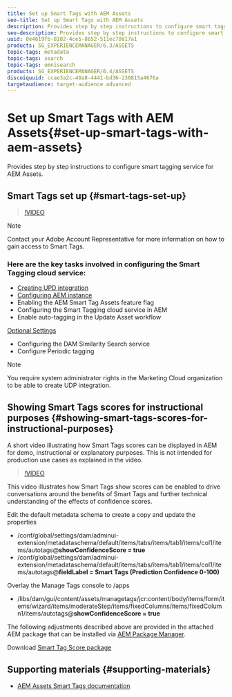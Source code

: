 ```yaml
---
title: Set up Smart Tags with AEM Assets
seo-title: Set up Smart Tags with AEM Assets
description: Provides step by step instructions to configure smart tagging service for AEM Assets.
seo-description: Provides step by step instructions to configure smart tagging service for AEM Assets.
uuid: 8e4619fb-8102-4ce5-8652-511ec70d17a1
products: SG_EXPERIENCEMANAGER/6.3/ASSETS
topic-tags: metadata
topic-tags: search
topic-tags: omnisearch
products: SG_EXPERIENCEMANAGER/6.4/ASSETS
discoiquuid: ccae3a2c-40a8-4441-bd36-230815a4676a
targetaudience: target-audience advanced
---
```


# Set up Smart Tags with AEM Assets{#set-up-smart-tags-with-aem-assets}

Provides step by step instructions to configure smart tagging service for AEM Assets.

## Smart Tags set up {#smart-tags-set-up}

>[!VIDEO](https://video.tv.adobe.com/v/17023/?quality=9)

>[!NOTE]
>
>Contact your Adobe Account Representative for more information on how to gain access to Smart Tags.

### Here are the key tasks involved in configuring the Smart Tagging cloud service:

* [Creating UPD integration](https://helpx.adobe.com/experience-manager/6-3/assets/using/config-smart-tagging.html#CreatingUDPIntegration)
* [Configuring AEM instance](https://helpx.adobe.com/experience-manager/6-3/assets/using/config-smart-tagging.html#ConfigureAssetsSmartTaggingCloudService)
* Enabling the AEM Smart Tag Assets feature flag
* Configuring the Smart Tagging cloud service in AEM
* Enable auto-tagging in the Update Asset workflow

[Optional Settings](https://helpx.adobe.com/experience-manager/6-3/assets/using/config-smart-tagging.html#OptionalSettings)

* Configuring the DAM Similarity Search service
* Configure Periodic tagging

>[!NOTE]
>
>You require system administrator rights in the Marketing Cloud organization to be able to create UDP integration.

## Showing Smart Tags scores for instructional purposes {#showing-smart-tags-scores-for-instructional-purposes}

A short video illustrating how Smart Tags scores can be displayed in AEM for demo, instructional or explanatory purposes. This is not intended for production use cases as explained in the video.

>[!VIDEO](https://video.tv.adobe.com/v/17768/?quality=9)

This video illustrates how Smart Tags show scores can be enabled to drive conversations around the benefits of Smart Tags and further technical understanding of the effects of confidence scores.

Edit the default metadata schema to create a copy and update the properties

* /conf/global/settings/dam/adminui-extension/metadataschema/default/items/tabs/items/tab1/items/col1/items/autotags@**showConfidenceScore = true**
* /conf/global/settings/dam/adminui-extension/metadataschema/default/items/tabs/items/tab1/items/col1/items/autotags@**fieldLabel = Smart Tags (Prediction Confidence 0-100)**

Overlay the Manage Tags console to /apps

* /libs/dam/gui/content/assets/managetags/jcr:content/body/items/form/items/wizard/items/moderateStep/items/fixedColumns/items/fixedColumn1/items/autotags@**showConfidenceScore = true**

The following adjustments described above are provided in the attached AEM package that can be installed via [AEM Package Manager](http://localhost:4502/crx/packmgr/index.jsp).

Download [Smart Tag Score package](assets/aem63-assets-smarttags-showscores-1.0.0.zip)

## Supporting materials {#supporting-materials}

* [AEM Assets Smart Tags documentation](https://helpx.adobe.com/experience-manager/6-3/assets/using/touch-ui-smart-tags.html)
